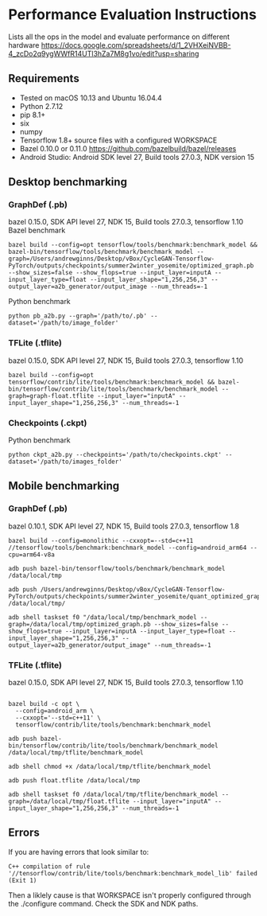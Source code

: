# Performance Evaluation Instructions

Lists all the ops in the model and evaluate performance on different hardware
https://docs.google.com/spreadsheets/d/1_2VHXeiNVBB-4_zcDo2q9ygWWfR14UTl3hZa7M8g1vo/edit?usp=sharing

## Requirements

- Tested on macOS 10.13 and Ubuntu 16.04.4
- Python 2.7.12
- pip 8.1+
- six
- numpy
- Tensorflow 1.8+ source files with a configured WORKSPACE
- Bazel 0.10.0 or 0.11.0 https://github.com/bazelbuild/bazel/releases
- Android Studio: Android SDK level 27, Build tools 27.0.3, NDK version 15

## Desktop benchmarking

### GraphDef (.pb)
bazel 0.15.0, SDK API level 27, NDK 15, Build tools 27.0.3, tensorflow 1.10
Bazel benchmark
```
bazel build --config=opt tensorflow/tools/benchmark:benchmark_model && bazel-bin/tensorflow/tools/benchmark/benchmark_model --graph=/Users/andrewginns/Desktop/vBox/CycleGAN-Tensorflow-PyTorch/outputs/checkpoints/summer2winter_yosemite/optimized_graph.pb --show_sizes=false --show_flops=true --input_layer=inputA --input_layer_type=float --input_layer_shape="1,256,256,3" --output_layer=a2b_generator/output_image --num_threads=-1
```

Python benchmark
```
python pb_a2b.py --graph='/path/to/.pb' --dataset='/path/to/image_folder'
```

### TFLite (.tflite)
bazel 0.15.0, SDK API level 27, NDK 15, Build tools 27.0.3, tensorflow 1.10
```
bazel build --config=opt tensorflow/contrib/lite/tools/benchmark:benchmark_model && bazel-bin/tensorflow/contrib/lite/tools/benchmark/benchmark_model --graph=graph-float.tflite --input_layer="inputA" --input_layer_shape="1,256,256,3" --num_threads=-1
```

### Checkpoints (.ckpt)

Python benchmark
```
python ckpt_a2b.py --checkpoints='/path/to/checkpoints.ckpt' --dataset='/path/to/images_folder'
```

## Mobile benchmarking

### GraphDef (.pb)
bazel 0.10.1, SDK API level 27, NDK 15, Build tools 27.0.3, tensorflow 1.8

```
bazel build --config=monolithic --cxxopt=--std=c++11 //tensorflow/tools/benchmark:benchmark_model --config=android_arm64 --cpu=arm64-v8a

adb push bazel-bin/tensorflow/tools/benchmark/benchmark_model /data/local/tmp

adb push /Users/andrewginns/Desktop/vBox/CycleGAN-Tensorflow-PyTorch/outputs/checkpoints/summer2winter_yosemite/quant_optimized_graph.pb /data/local/tmp/

adb shell taskset f0 "/data/local/tmp/benchmark_model --graph=/data/local/tmp/optimized_graph.pb --show_sizes=false --show_flops=true --input_layer=inputA --input_layer_type=float --input_layer_shape="1,256,256,3" --output_layer=a2b_generator/output_image" --num_threads=-1
```

### TFLite (.tflite)
bazel 0.15.0, SDK API level 27, NDK 15, Build tools 27.0.3, tensorflow 1.10
```

bazel build -c opt \
  --config=android_arm \
  --cxxopt='--std=c++11' \
  tensorflow/contrib/lite/tools/benchmark:benchmark_model

adb push bazel-bin/tensorflow/contrib/lite/tools/benchmark/benchmark_model /data/local/tmp/tflite/benchmark_model

adb shell chmod +x /data/local/tmp/tflite/benchmark_model

adb push float.tflite /data/local/tmp

adb shell taskset f0 /data/local/tmp/tflite/benchmark_model --graph=/data/local/tmp/float.tflite --input_layer="inputA" --input_layer_shape="1,256,256,3" --num_threads=-1

```

## Errors
If you are having errors that look similar to:
```
C++ compilation of rule '//tensorflow/contrib/lite/tools/benchmark:benchmark_model_lib' failed (Exit 1)
```
Then a liklely cause is that WORKSPACE isn't properly configured through the ./configure command. Check the SDK and NDK paths.
